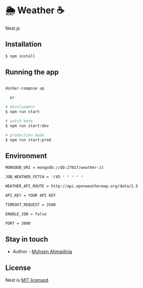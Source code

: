 # 🌦 Weather ☕️

Nest.js 

## Installation

```bash
$ npm install
```

## Running the app

```bash

docker-compose up 

  or 

# development
$ npm run start

# watch mode
$ npm run start:dev

# production mode
$ npm run start:prod
```


## Environment

```bash
MONGODB_URI = mongodb://db:27017/weather-it

JOB_WEATHER_FETCH = */45 * * * * *

WEATHER_API_ROUTE = http://api.openweathermap.org/data/2.5

API_KEY = YOUR API KEY

TIMEOUT_REQUEST = 3500

ENABLE_JOB = false

PORT = 3000
```

## Stay in touch

- Author - [Mohsen Ahmadinia](mailto:ce.ahmadinia@gmail.com)

## License

Nest is [MIT licensed](LICENSE).
